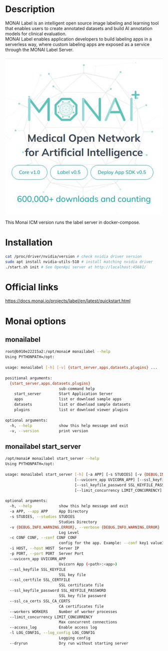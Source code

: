 # Description
MONAI Label is an intelligent open source image labeling and learning tool that enables users to create annotated datasets and build AI annotation models for clinical evaluation.  
MONAI Label enables application developers to build labeling apps in a serverless way, where custom labeling apps are exposed as a service through the MONAI Label Server.  
<p align="center">
  <img src="doc/MonaiLogo.jpg" alt="Monai Label Server"/>
</p>
This Monai ICM version runs the label server in docker-compose.  


# Installation
```bash
cat /proc/driver/nvidia/version # check nvidia driver version
sudo apt install nvidia-utils-510 # install matching nvidia driver
./start.sh init # See OpenApi server at http://localhost:45681/
```

# Official links
https://docs.monai.io/projects/label/en/latest/quickstart.html

# Monai options
## monailabel
```bash
root@b910e22215a2:/opt/monai# monailabel --help
Using PYTHONPATH=/opt:

usage: monailabel [-h] [-v] {start_server,apps,datasets,plugins} ...

positional arguments:
  {start_server,apps,datasets,plugins}
                        sub-command help
    start_server        Start Application Server
    apps                list or download sample apps
    datasets            list or download sample datasets
    plugins             list or download viewer plugins

optional arguments:
  -h, --help            show this help message and exit
  -v, --version         print version
```

## monailabel start_server
```bash
/opt/monai# monailabel start_server --help
Using PYTHONPATH=/opt:

usage: monailabel start_server [-h] [-a APP] [-s STUDIES] [-v {DEBUG,INFO,WARNING,ERROR}] [-c CONF CONF] [-i HOST] [-p PORT]
                               [--uvicorn_app UVICORN_APP] [--ssl_keyfile SSL_KEYFILE] [--ssl_certfile SSL_CERTFILE]
                               [--ssl_keyfile_password SSL_KEYFILE_PASSWORD] [--ssl_ca_certs SSL_CA_CERTS] [--workers WORKERS]
                               [--limit_concurrency LIMIT_CONCURRENCY] [--access_log] [-l LOG_CONFIG] [--dryrun]

optional arguments:
  -h, --help            show this help message and exit
  -a APP, --app APP     App Directory
  -s STUDIES, --studies STUDIES
                        Studies Directory
  -v {DEBUG,INFO,WARNING,ERROR}, --verbose {DEBUG,INFO,WARNING,ERROR}
                        Log Level
  -c CONF CONF, --conf CONF CONF
                        config for the app. Example: --conf key1 value1 --conf key2 value2
  -i HOST, --host HOST  Server IP
  -p PORT, --port PORT  Server Port
  --uvicorn_app UVICORN_APP
                        Uvicorn App (<path>:<app>)
  --ssl_keyfile SSL_KEYFILE
                        SSL key file
  --ssl_certfile SSL_CERTFILE
                        SSL certificate file
  --ssl_keyfile_password SSL_KEYFILE_PASSWORD
                        SSL key file password
  --ssl_ca_certs SSL_CA_CERTS
                        CA certificates file
  --workers WORKERS     Number of worker processes
  --limit_concurrency LIMIT_CONCURRENCY
                        Max concurrent connections
  --access_log          Enable access log
  -l LOG_CONFIG, --log_config LOG_CONFIG
                        Logging config
  --dryrun              Dry run without starting server
```
